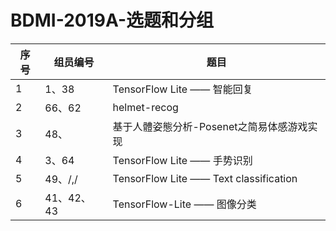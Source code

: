 # BDMI-2019A-选题和分组

| 序号 | 组员编号 | 题目                        |
| ---- | -------- | --------------------------- |
| 1    | 1、38    | TensorFlow Lite —— 智能回复 |
| 2    | 66、62   | helmet-recog                |
| 3    | 48、     | 基于人體姿態分析-Posenet之简易体感游戏实现   |
| 4    | 3、64    | TensorFlow Lite —— 手势识别 |
| 5    | 49、/,/    | TensorFlow Lite —— Text classification |
| 6    |41、42、43| TensorFlow-Lite —— 图像分类|




